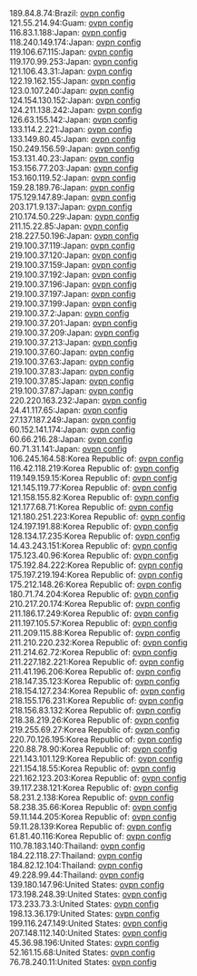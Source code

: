 189.84.8.74:Brazil: [ovpn config](vpn/189_84_8_74.ovpn)  
121.55.214.94:Guam: [ovpn config](vpn/121_55_214_94.ovpn)  
116.83.1.188:Japan: [ovpn config](vpn/116_83_1_188.ovpn)  
118.240.149.174:Japan: [ovpn config](vpn/118_240_149_174.ovpn)  
119.106.67.115:Japan: [ovpn config](vpn/119_106_67_115.ovpn)  
119.170.99.253:Japan: [ovpn config](vpn/119_170_99_253.ovpn)  
121.106.43.31:Japan: [ovpn config](vpn/121_106_43_31.ovpn)  
122.19.162.155:Japan: [ovpn config](vpn/122_19_162_155.ovpn)  
123.0.107.240:Japan: [ovpn config](vpn/123_0_107_240.ovpn)  
124.154.130.152:Japan: [ovpn config](vpn/124_154_130_152.ovpn)  
124.211.138.242:Japan: [ovpn config](vpn/124_211_138_242.ovpn)  
126.63.155.142:Japan: [ovpn config](vpn/126_63_155_142.ovpn)  
133.114.2.221:Japan: [ovpn config](vpn/133_114_2_221.ovpn)  
133.149.80.45:Japan: [ovpn config](vpn/133_149_80_45.ovpn)  
150.249.156.59:Japan: [ovpn config](vpn/150_249_156_59.ovpn)  
153.131.40.23:Japan: [ovpn config](vpn/153_131_40_23.ovpn)  
153.156.77.203:Japan: [ovpn config](vpn/153_156_77_203.ovpn)  
153.160.119.52:Japan: [ovpn config](vpn/153_160_119_52.ovpn)  
159.28.189.76:Japan: [ovpn config](vpn/159_28_189_76.ovpn)  
175.129.147.89:Japan: [ovpn config](vpn/175_129_147_89.ovpn)  
203.171.9.137:Japan: [ovpn config](vpn/203_171_9_137.ovpn)  
210.174.50.229:Japan: [ovpn config](vpn/210_174_50_229.ovpn)  
211.15.22.85:Japan: [ovpn config](vpn/211_15_22_85.ovpn)  
218.227.50.196:Japan: [ovpn config](vpn/218_227_50_196.ovpn)  
219.100.37.119:Japan: [ovpn config](vpn/219_100_37_119.ovpn)  
219.100.37.120:Japan: [ovpn config](vpn/219_100_37_120.ovpn)  
219.100.37.159:Japan: [ovpn config](vpn/219_100_37_159.ovpn)  
219.100.37.192:Japan: [ovpn config](vpn/219_100_37_192.ovpn)  
219.100.37.196:Japan: [ovpn config](vpn/219_100_37_196.ovpn)  
219.100.37.197:Japan: [ovpn config](vpn/219_100_37_197.ovpn)  
219.100.37.199:Japan: [ovpn config](vpn/219_100_37_199.ovpn)  
219.100.37.2:Japan: [ovpn config](vpn/219_100_37_2.ovpn)  
219.100.37.201:Japan: [ovpn config](vpn/219_100_37_201.ovpn)  
219.100.37.209:Japan: [ovpn config](vpn/219_100_37_209.ovpn)  
219.100.37.213:Japan: [ovpn config](vpn/219_100_37_213.ovpn)  
219.100.37.60:Japan: [ovpn config](vpn/219_100_37_60.ovpn)  
219.100.37.63:Japan: [ovpn config](vpn/219_100_37_63.ovpn)  
219.100.37.83:Japan: [ovpn config](vpn/219_100_37_83.ovpn)  
219.100.37.85:Japan: [ovpn config](vpn/219_100_37_85.ovpn)  
219.100.37.87:Japan: [ovpn config](vpn/219_100_37_87.ovpn)  
220.220.163.232:Japan: [ovpn config](vpn/220_220_163_232.ovpn)  
24.41.117.65:Japan: [ovpn config](vpn/24_41_117_65.ovpn)  
27.137.187.249:Japan: [ovpn config](vpn/27_137_187_249.ovpn)  
60.152.141.174:Japan: [ovpn config](vpn/60_152_141_174.ovpn)  
60.66.216.28:Japan: [ovpn config](vpn/60_66_216_28.ovpn)  
60.71.31.141:Japan: [ovpn config](vpn/60_71_31_141.ovpn)  
106.245.164.58:Korea Republic of: [ovpn config](vpn/106_245_164_58.ovpn)  
116.42.118.219:Korea Republic of: [ovpn config](vpn/116_42_118_219.ovpn)  
119.149.159.15:Korea Republic of: [ovpn config](vpn/119_149_159_15.ovpn)  
121.145.119.77:Korea Republic of: [ovpn config](vpn/121_145_119_77.ovpn)  
121.158.155.82:Korea Republic of: [ovpn config](vpn/121_158_155_82.ovpn)  
121.177.68.71:Korea Republic of: [ovpn config](vpn/121_177_68_71.ovpn)  
121.180.251.223:Korea Republic of: [ovpn config](vpn/121_180_251_223.ovpn)  
124.197.191.88:Korea Republic of: [ovpn config](vpn/124_197_191_88.ovpn)  
128.134.17.235:Korea Republic of: [ovpn config](vpn/128_134_17_235.ovpn)  
14.43.243.151:Korea Republic of: [ovpn config](vpn/14_43_243_151.ovpn)  
175.123.40.96:Korea Republic of: [ovpn config](vpn/175_123_40_96.ovpn)  
175.192.84.222:Korea Republic of: [ovpn config](vpn/175_192_84_222.ovpn)  
175.197.219.194:Korea Republic of: [ovpn config](vpn/175_197_219_194.ovpn)  
175.212.148.26:Korea Republic of: [ovpn config](vpn/175_212_148_26.ovpn)  
180.71.74.204:Korea Republic of: [ovpn config](vpn/180_71_74_204.ovpn)  
210.217.20.174:Korea Republic of: [ovpn config](vpn/210_217_20_174.ovpn)  
211.186.17.249:Korea Republic of: [ovpn config](vpn/211_186_17_249.ovpn)  
211.197.105.57:Korea Republic of: [ovpn config](vpn/211_197_105_57.ovpn)  
211.209.115.88:Korea Republic of: [ovpn config](vpn/211_209_115_88.ovpn)  
211.210.220.232:Korea Republic of: [ovpn config](vpn/211_210_220_232.ovpn)  
211.214.62.72:Korea Republic of: [ovpn config](vpn/211_214_62_72.ovpn)  
211.227.182.221:Korea Republic of: [ovpn config](vpn/211_227_182_221.ovpn)  
211.41.196.206:Korea Republic of: [ovpn config](vpn/211_41_196_206.ovpn)  
218.147.35.123:Korea Republic of: [ovpn config](vpn/218_147_35_123.ovpn)  
218.154.127.234:Korea Republic of: [ovpn config](vpn/218_154_127_234.ovpn)  
218.155.176.231:Korea Republic of: [ovpn config](vpn/218_155_176_231.ovpn)  
218.156.83.132:Korea Republic of: [ovpn config](vpn/218_156_83_132.ovpn)  
218.38.219.26:Korea Republic of: [ovpn config](vpn/218_38_219_26.ovpn)  
219.255.69.27:Korea Republic of: [ovpn config](vpn/219_255_69_27.ovpn)  
220.70.126.195:Korea Republic of: [ovpn config](vpn/220_70_126_195.ovpn)  
220.88.78.90:Korea Republic of: [ovpn config](vpn/220_88_78_90.ovpn)  
221.143.101.129:Korea Republic of: [ovpn config](vpn/221_143_101_129.ovpn)  
221.154.18.55:Korea Republic of: [ovpn config](vpn/221_154_18_55.ovpn)  
221.162.123.203:Korea Republic of: [ovpn config](vpn/221_162_123_203.ovpn)  
39.117.238.121:Korea Republic of: [ovpn config](vpn/39_117_238_121.ovpn)  
58.231.2.138:Korea Republic of: [ovpn config](vpn/58_231_2_138.ovpn)  
58.238.35.66:Korea Republic of: [ovpn config](vpn/58_238_35_66.ovpn)  
59.11.144.205:Korea Republic of: [ovpn config](vpn/59_11_144_205.ovpn)  
59.11.28.139:Korea Republic of: [ovpn config](vpn/59_11_28_139.ovpn)  
61.81.40.116:Korea Republic of: [ovpn config](vpn/61_81_40_116.ovpn)  
110.78.183.140:Thailand: [ovpn config](vpn/110_78_183_140.ovpn)  
184.22.118.27:Thailand: [ovpn config](vpn/184_22_118_27.ovpn)  
184.82.12.104:Thailand: [ovpn config](vpn/184_82_12_104.ovpn)  
49.228.99.44:Thailand: [ovpn config](vpn/49_228_99_44.ovpn)  
139.180.147.96:United States: [ovpn config](vpn/139_180_147_96.ovpn)  
173.198.248.39:United States: [ovpn config](vpn/173_198_248_39.ovpn)  
173.233.73.3:United States: [ovpn config](vpn/173_233_73_3.ovpn)  
198.13.36.179:United States: [ovpn config](vpn/198_13_36_179.ovpn)  
199.116.247.149:United States: [ovpn config](vpn/199_116_247_149.ovpn)  
207.148.112.140:United States: [ovpn config](vpn/207_148_112_140.ovpn)  
45.36.98.196:United States: [ovpn config](vpn/45_36_98_196.ovpn)  
52.161.15.68:United States: [ovpn config](vpn/52_161_15_68.ovpn)  
76.78.240.11:United States: [ovpn config](vpn/76_78_240_11.ovpn)  
